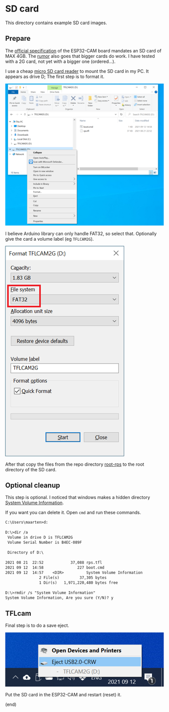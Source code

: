 # SD card

This directory contains example SD card images.

## Prepare

The [official specification](https://github.com/raphaelbs/esp32-cam-ai-thinker/raw/master/assets/ESP32-CAM_Product_Specification.pdf) of the ESP32-CAM board mandates an SD card of MAX 4GB.
The [rumor](https://randomnerdtutorials.com/esp32-cam-take-photo-save-microsd-card/) also goes that bigger cards do work.
I have tested with a 2G card, not yet with a bigger one (ordered...).

I use a cheap [micro SD card reader](https://www.aliexpress.com/item/4000238222003.html) to mount the SD card in my PC.
It appears as drive D; The first step is to format it.

![format](format1.png)

I believe Arduino library can only handle FAT32, so select that. Optionally give the card a volume label (eg `TFLCAM2G`).

![FAT32](format2.png)

After that copy the files from the repo directory [root-rps](root-rps) to the root directory of the SD card.


## Optional cleanup

This step is optional. I noticed that windows makes a hidden directory 
[System Volume Information](https://answers.microsoft.com/en-us/windows/forum/all/system-volume-information-and-recyclebin/ea26d76a-9792-4ffa-a3ea-4368c0f42609).

If you want you can delete it. Open `cmd` and run these commands.

```
C:\Users\maarten>d:

D:\>dir /a
 Volume in drive D is TFLCAM2G
 Volume Serial Number is B4EC-089F

 Directory of D:\

2021 08 21  22:52            37,088 rps.tfl
2021 09 12  14:58               227 boot.cmd
2021 09 12  14:57    <DIR>          System Volume Information
               2 File(s)         37,305 bytes
               1 Dir(s)   1,971,220,480 bytes free

D:\>rmdir /s "System Volume Information"
System Volume Information, Are you sure (Y/N)? y
```

## TFLcam

Final step is to do a save eject.

![eject](format3.png)

Put the SD card in the ESP32-CAM and restart (reset) it.

(end)